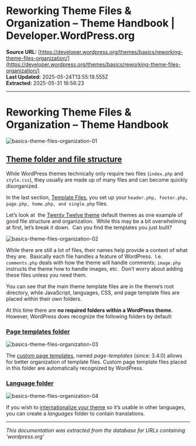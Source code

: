 # Reworking Theme Files & Organization – Theme Handbook | Developer.WordPress.org

**Source URL:** [https://developer.wordpress.org/themes/basics/reworking-theme-files-organization/](https://developer.wordpress.org/themes/basics/reworking-theme-files-organization/)  
**Last Updated:** 2025-05-24T13:55:19.555Z  
**Extracted:** 2025-05-31 16:56:23

---

# Reworking Theme Files & Organization – Theme Handbook

![basics-theme-files-organization-01](https://i0.wp.com/developer.wordpress.org/files/2014/08/basics-theme-files-organization-01.jpg?resize=1024%2C384&ssl=1)

## [Theme folder and file structure](#theme-folder-and-file-structure)

While WordPress themes technically only require two files (`index.php` and `style.css`), they usually are made up of many files and can become quickly disorganized.

In the last section, [Template Files](# "Template Files"), you set up your `header.php, footer.php, page.php, home.php, and single.php` files.

Let’s look at  the [Twenty Twelve theme](https://wordpress.org/themes/twentytwelve) default themes as one example of good file structure and organization.  While this may be a bit overwhelming at first, let’s break it down.  Can you find the templates you just built?

![basics-theme-files-organization-02](https://i0.wp.com/developer.wordpress.org/files/2014/08/basics-theme-files-organization-02.png?resize=629%2C1500&ssl=1)

While there are still a lot of files, their names help provide a context of what they are.  Basically each file handles a feature of WordPress.  I.e. `comments.php` deals with how the theme will handle comments; `image.php` instructs the theme how to handle images, etc.  Don’t worry about adding these files unless you need them.

You can see that the main theme template files are in the theme’s root directory, while JavaScript, languages, CSS, and page template files are placed within their own folders.

At this time there are **no required folders within a WordPress theme**. However, WordPress does recognize the following folders by default:

### [Page templates folder](#page-templates-folder)

![basics-theme-files-organization-03](https://i0.wp.com/developer.wordpress.org/files/2014/08/basics-theme-files-organization-03.png?resize=400%2C124&ssl=1)

The [custom page templates](https://developer.wordpress.org/themes/basics/page-templates/ "Custom Page Templates"), named _page-templates_ (since: 3.4.0) allows for better organization of template files. Custom page template files placed in this folder are automatically recognized by WordPress.

### [Language folder](#language-folder)

![basics-theme-files-organization-04](https://i0.wp.com/developer.wordpress.org/files/2014/08/basics-theme-files-organization-04.png?resize=400%2C85&ssl=1)

If you wish to [internationalize your theme](https://developer.wordpress.org/themes/functionality/internationalization/ "Internationalization") so it’s usable in other languages, you can create a _languages_ folder to contain translations.

---

*This documentation was extracted from the database for URLs containing 'wordpress.org'*
